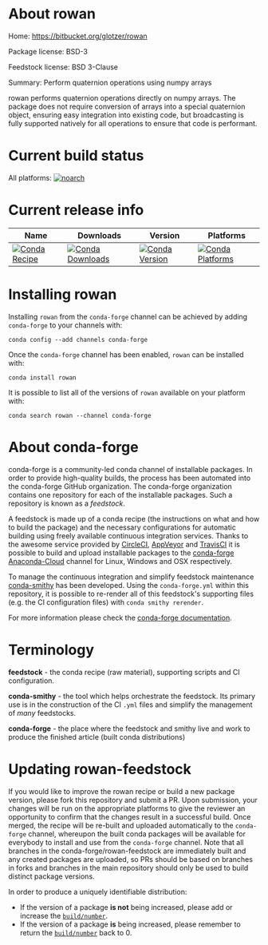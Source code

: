 About rowan
===========

Home: https://bitbucket.org/glotzer/rowan

Package license: BSD-3

Feedstock license: BSD 3-Clause

Summary: Perform quaternion operations using numpy arrays

rowan performs quaternion operations directly on numpy arrays.
The package does not require conversion of arrays into a special
quaternion object, ensuring easy integration into existing code,
but broadcasting is fully supported natively for all operations to
ensure that code is performant.


Current build status
====================

All platforms:
[![noarch](https://img.shields.io/circleci/project/github/conda-forge/rowan-feedstock/master.svg?label=noarch)](https://circleci.com/gh/conda-forge/rowan-feedstock)

Current release info
====================

| Name | Downloads | Version | Platforms |
| --- | --- | --- | --- |
| [![Conda Recipe](https://img.shields.io/badge/recipe-rowan-green.svg)](https://anaconda.org/conda-forge/rowan) | [![Conda Downloads](https://img.shields.io/conda/dn/conda-forge/rowan.svg)](https://anaconda.org/conda-forge/rowan) | [![Conda Version](https://img.shields.io/conda/vn/conda-forge/rowan.svg)](https://anaconda.org/conda-forge/rowan) | [![Conda Platforms](https://img.shields.io/conda/pn/conda-forge/rowan.svg)](https://anaconda.org/conda-forge/rowan) |

Installing rowan
================

Installing `rowan` from the `conda-forge` channel can be achieved by adding `conda-forge` to your channels with:

```
conda config --add channels conda-forge
```

Once the `conda-forge` channel has been enabled, `rowan` can be installed with:

```
conda install rowan
```

It is possible to list all of the versions of `rowan` available on your platform with:

```
conda search rowan --channel conda-forge
```


About conda-forge
=================

conda-forge is a community-led conda channel of installable packages.
In order to provide high-quality builds, the process has been automated into the
conda-forge GitHub organization. The conda-forge organization contains one repository
for each of the installable packages. Such a repository is known as a *feedstock*.

A feedstock is made up of a conda recipe (the instructions on what and how to build
the package) and the necessary configurations for automatic building using freely
available continuous integration services. Thanks to the awesome service provided by
[CircleCI](https://circleci.com/), [AppVeyor](https://www.appveyor.com/)
and [TravisCI](https://travis-ci.org/) it is possible to build and upload installable
packages to the [conda-forge](https://anaconda.org/conda-forge)
[Anaconda-Cloud](https://anaconda.org/) channel for Linux, Windows and OSX respectively.

To manage the continuous integration and simplify feedstock maintenance
[conda-smithy](https://github.com/conda-forge/conda-smithy) has been developed.
Using the ``conda-forge.yml`` within this repository, it is possible to re-render all of
this feedstock's supporting files (e.g. the CI configuration files) with ``conda smithy rerender``.

For more information please check the [conda-forge documentation](https://conda-forge.org/docs/).

Terminology
===========

**feedstock** - the conda recipe (raw material), supporting scripts and CI configuration.

**conda-smithy** - the tool which helps orchestrate the feedstock.
                   Its primary use is in the construction of the CI ``.yml`` files
                   and simplify the management of *many* feedstocks.

**conda-forge** - the place where the feedstock and smithy live and work to
                  produce the finished article (built conda distributions)


Updating rowan-feedstock
========================

If you would like to improve the rowan recipe or build a new
package version, please fork this repository and submit a PR. Upon submission,
your changes will be run on the appropriate platforms to give the reviewer an
opportunity to confirm that the changes result in a successful build. Once
merged, the recipe will be re-built and uploaded automatically to the
`conda-forge` channel, whereupon the built conda packages will be available for
everybody to install and use from the `conda-forge` channel.
Note that all branches in the conda-forge/rowan-feedstock are
immediately built and any created packages are uploaded, so PRs should be based
on branches in forks and branches in the main repository should only be used to
build distinct package versions.

In order to produce a uniquely identifiable distribution:
 * If the version of a package **is not** being increased, please add or increase
   the [``build/number``](https://conda.io/docs/user-guide/tasks/build-packages/define-metadata.html#build-number-and-string).
 * If the version of a package **is** being increased, please remember to return
   the [``build/number``](https://conda.io/docs/user-guide/tasks/build-packages/define-metadata.html#build-number-and-string)
   back to 0.
